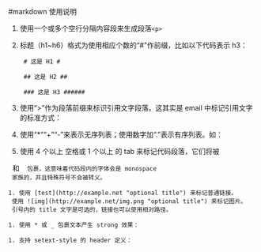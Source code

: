 #markdown 使用说明
1. 使用一个或多个空行分隔内容段来生成段落`<p>`

1. 标题（h1~h6）格式为使用相应个数的“#”作前缀，比如以下代码表示 h3：

        # 这是 H1 #

        ## 这是 H2 ##

        ### 这是 H3 ######


1. 使用“>”作为段落前缀来标识引用文字段落。这其实是 email 中标记引用文字的标准方式：



1. 使用“*”“+”“-”来表示无序列表；使用数字加“.”表示有序列表。如：

1. 使用 4 个以上 空格或 1 个以上 的 tab 来标记代码段落，它们将被
 <pre> 和 <code> 包裹，这意味着代码段内的字体会是 monospace
 家族的，并且特殊符号不会被转义。

1. 使用 [test](http://example.net "optional title") 来标记普通链接。
 使用 ![img](http://example.net/img.png "optional title") 来标记图片。
 引号内的 title 文字是可选的，链接也可以使用相对路径。

1. 使用 * 或 _ 包裹文本产生 strong 效果：

1. 支持 setext-style 的 header 定义：
